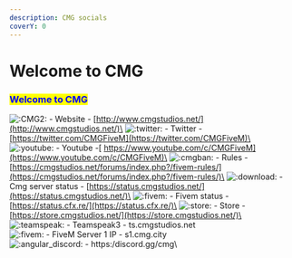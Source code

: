 ```yaml
---
description: CMG socials
coverY: 0
---
```


# Welcome to CMG

### <mark style="color:blue;">**Welcome to CMG**</mark>                                                           &#x20;

![:CMG2:](https://cdn.discordapp.com/emojis/946953191663210516.webp?size=44\&quality=lossless) - Website - [http://www.cmgstudios.net/](http://www.cmgstudios.net/)\
![:twitter:](https://cdn.discordapp.com/emojis/706154038944727100.webp?size=44\&quality=lossless) - Twitter - [https://twitter.com/CMGFiveM](https://twitter.com/CMGFiveM)\
![:youtube:](https://cdn.discordapp.com/emojis/771201045870805043.webp?size=44\&quality=lossless) - Youtube -[ https://www.youtube.com/c/CMGFiveM](https://www.youtube.com/c/CMGFiveM)\
![:cmgban:](https://cdn.discordapp.com/emojis/948250105318875177.webp?size=44\&quality=lossless) - Rules - [https://cmgstudios.net/forums/index.php?/fivem-rules/](https://cmgstudios.net/forums/index.php?/fivem-rules/)\
![:download:](https://cdn.discordapp.com/emojis/847317648135290931.webp?size=44\&quality=lossless) - Cmg server status - [https://status.cmgstudios.net/](https://status.cmgstudios.net/)\
![:fivem:](https://cdn.discordapp.com/emojis/280211198597660672.webp?size=44\&quality=lossless) - Fivem status - [https://status.cfx.re/](https://status.cfx.re/)\
![:store:](https://cdn.discordapp.com/emojis/760885254764101692.webp?size=44\&quality=lossless) - Store - [https://store.cmgstudios.net/](https://store.cmgstudios.net/)\
![:teamspeak:](https://cdn.discordapp.com/emojis/697863501804208278.webp?size=44\&quality=lossless) - Teamspeak3 - ts.cmgstudios.net\
&#x20;![:fivem:](https://cdn.discordapp.com/emojis/280211198597660672.webp?size=44\&quality=lossless) - FiveM Server 1 IP - s1.cmg.city\
&#x20;![:angular\_discord:](https://cdn.discordapp.com/emojis/856646359276585001.webp?size=44\&quality=lossless) - https:/discord.gg/cmg\

